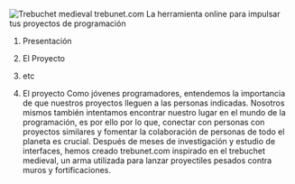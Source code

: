 ![Trebuchet medieval](https://i.pinimg.com/736x/a6/97/94/a69794fb10d76e2a1102574462da59dd.jpg)
trebunet.com 
La herramienta online para impulsar tus proyectos de programación
1. Presentación
2. El Proyecto
3. etc 


2. El proyecto
Como jóvenes programadores, entendemos la importancia de que nuestros proyectos lleguen a las personas indicadas. Nosotros mismos también intentamos encontrar nuestro lugar en el mundo de la programación, es por ello por lo que, conectar con personas con proyectos similares y fomentar la colaboración de personas de todo el planeta es crucial.
Después de meses de investigación y estudio de interfaces, hemos creado trebunet.com inspirado en el trebuchet medieval, un arma utilizada para lanzar proyectiles pesados contra muros y fortificaciones.

